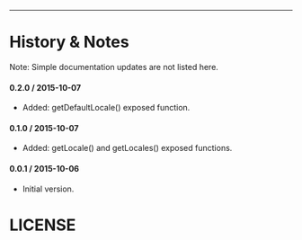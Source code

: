 
---------------------------------------

History & Notes
================
Note: Simple documentation updates are not listed here.

#### 0.2.0 / 2015-10-07
* Added: getDefaultLocale() exposed function.

#### 0.1.0 / 2015-10-07
* Added: getLocale() and getLocales() exposed functions. 

#### 0.0.1 / 2015-10-06
* Initial version.

LICENSE
=======

